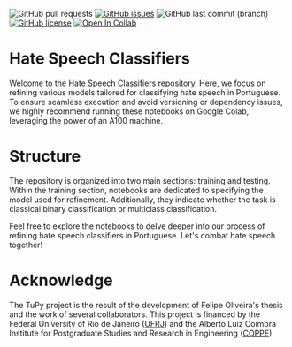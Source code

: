﻿![GitHub pull requests](https://img.shields.io/github/issues-pr/Silly-Machine/Tupy-Model-Refinement)
[![GitHub issues](https://img.shields.io/github/issues/Silly-Machine/Tupy-Model-Refinement.svg)](https://img.shields.io/github/issues/Silly-Machine/Tupy-Model-Refinement.svg)
![GitHub last commit (branch)](https://img.shields.io/github/last-commit/Silly-Machine/Tupy-Model-Refinement/main)
[![GitHub license](https://img.shields.io/badge/license-MIT-orange)](https://opensource.org/license/mit/)
[![Open In Collab](https://colab.research.google.com/assets/colab-badge.svg)](https://colab.research.google.com/github/Naereen/badges)
# Hate Speech Classifiers

Welcome to the Hate Speech Classifiers repository. Here, we focus on refining various models tailored for classifying hate speech in Portuguese. To ensure seamless execution and avoid versioning or dependency issues, we highly recommend running these notebooks on Google Colab, leveraging the power of an A100 machine.

# Structure

The repository is organized into two main sections: training and testing. 
Within the training section, notebooks are dedicated to specifying the model used for refinement. Additionally, they indicate whether the task is classical binary classification or multiclass classification. 

Feel free to explore the notebooks to delve deeper into our process of refining hate speech classifiers in Portuguese. Let's combat hate speech together!

# Acknowledge
The TuPy project is the result of the development of Felipe Oliveira's thesis and the work of several collaborators. This project is financed by the Federal University of Rio de Janeiro ([UFRJ](https://ufrj.br/)) and the Alberto Luiz Coimbra Institute for Postgraduate Studies and Research in Engineering ([COPPE](https://coppe.ufrj.br/)).
